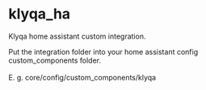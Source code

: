 # klyqa_ha
Klyqa home assistant custom integration.

Put the integration folder into your home assistant config custom_components folder.<br />
<br />
E. g. core/config/custom_components/klyqa
